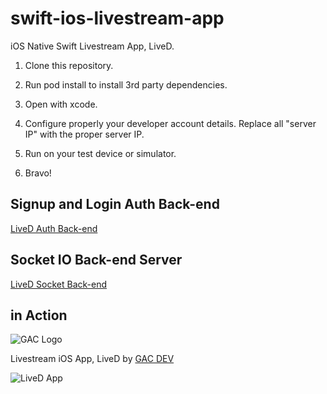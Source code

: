 # swift-ios-livestream-app
iOS Native Swift Livestream App, LiveD.

1. Clone this repository.

2. Run pod install to install 3rd party dependencies.

3. Open with xcode.

4. Configure properly your developer account details. Replace all "server IP" with the proper server IP.

5. Run on your test device or simulator.

6. Bravo!

## Signup and Login Auth Back-end

[LiveD Auth Back-end](https://github.com/affkoul/swift-ios-livestream-app-auth-backend)

## Socket IO Back-end Server

[LiveD Socket Back-end](https://github.com/affkoul/swift-ios-livestream-app-socket-backend)

## in Action

![GAC Logo](https://geniusandcourage.com/favicon.ico)

Livestream iOS App, LiveD by [GAC DEV](https://geniusandcourage.com)

![LiveD App](https://hlwsdtech.com:8081/images/iTunesArtwork@2x.png)
